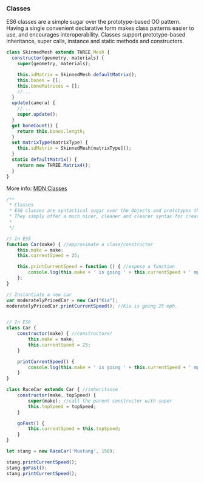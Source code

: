 
### Classes
ES6 classes are a simple sugar over the prototype-based OO pattern.  Having a single convenient declarative form makes class patterns easier to use, and encourages interoperability.  Classes support prototype-based inheritance, super calls, instance and static methods and constructors.

```JavaScript 
class SkinnedMesh extends THREE.Mesh {
  constructor(geometry, materials) {
    super(geometry, materials);

    this.idMatrix = SkinnedMesh.defaultMatrix();
    this.bones = [];
    this.boneMatrices = [];
    //...
  }
  update(camera) {
    //...
    super.update();
  }
  get boneCount() {
    return this.bones.length;
  }
  set matrixType(matrixType) {
    this.idMatrix = SkinnedMesh[matrixType]();
  }
  static defaultMatrix() {
    return new THREE.Matrix4();
  }
}
```

More info: [MDN Classes](https://developer.mozilla.org/en/docs/Web/JavaScript/Reference/Classes)

```javascript
/**
 * Classes
 * ES6 classes are syntactical sugar over the Objects and prototypes that we're used to working with.
 * They simply offer a much nicer, cleaner and clearer syntax for creating these objects and dealing with inheritance.
 *
 */

// In ES5
function Car(make) { //approximate a class/constructor
    this.make = make;
    this.currentSpeed = 25;

    this.printCurrentSpeed = function () { //expose a function
        console.log(this.make + ' is going ' + this.currentSpeed + ' mph.');
    };
}

// Instantiate a new car
var moderatelyPricedCar = new Car("Kia");
moderatelyPricedCar.printCurrentSpeed(); //Kia is going 25 mph.


// In ES6
class Car {
    constructor(make) { //constructors!
        this.make = make;
        this.currentSpeed = 25;
    }

    printCurrentSpeed() {
        console.log(this.make + ' is going ' + this.currentSpeed + ' mph.');
    }
}

class RaceCar extends Car { //inheritance
    constructor(make, topSpeed) {
        super(make); //call the parent constructor with super
        this.topSpeed = topSpeed;
    }

    goFast() {
        this.currentSpeed = this.topSpeed;
    }
}

let stang = new RaceCar('Mustang', 150);

stang.printCurrentSpeed();
stang.goFast();
stang.printCurrentSpeed();
```